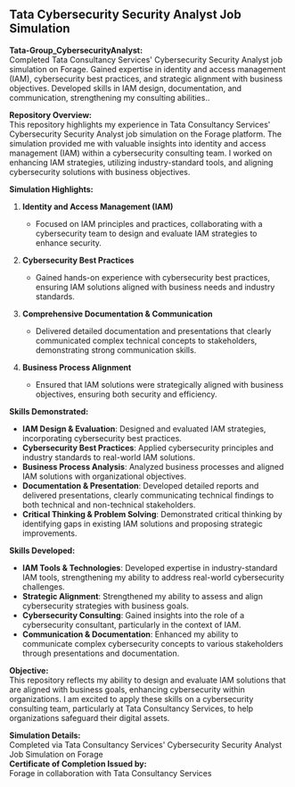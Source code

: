 ## Tata Cybersecurity Security Analyst Job Simulation

**Tata-Group_CybersecurityAnalyst:** <br>
Completed Tata Consultancy Services' Cybersecurity Security Analyst job simulation on Forage. Gained expertise in identity and access management (IAM), cybersecurity best practices, and strategic alignment with business objectives. Developed skills in IAM design, documentation, and communication, strengthening my consulting abilities..
  
**Repository Overview:**  
This repository highlights my experience in Tata Consultancy Services' Cybersecurity Security Analyst job simulation on the Forage platform. The simulation provided me with valuable insights into identity and access management (IAM) within a cybersecurity consulting team. I worked on enhancing IAM strategies, utilizing industry-standard tools, and aligning cybersecurity solutions with business objectives.

**Simulation Highlights:**

1. **Identity and Access Management (IAM)**  
   - Focused on IAM principles and practices, collaborating with a cybersecurity team to design and evaluate IAM strategies to enhance security.

2. **Cybersecurity Best Practices**  
   - Gained hands-on experience with cybersecurity best practices, ensuring IAM solutions aligned with business needs and industry standards.

3. **Comprehensive Documentation & Communication**  
   - Delivered detailed documentation and presentations that clearly communicated complex technical concepts to stakeholders, demonstrating strong communication skills.

4. **Business Process Alignment**  
   - Ensured that IAM solutions were strategically aligned with business objectives, ensuring both security and efficiency.

**Skills Demonstrated:**  
- **IAM Design & Evaluation**: Designed and evaluated IAM strategies, incorporating cybersecurity best practices.
- **Cybersecurity Best Practices**: Applied cybersecurity principles and industry standards to real-world IAM solutions.
- **Business Process Analysis**: Analyzed business processes and aligned IAM solutions with organizational objectives.
- **Documentation & Presentation**: Developed detailed reports and delivered presentations, clearly communicating technical findings to both technical and non-technical stakeholders.
- **Critical Thinking & Problem Solving**: Demonstrated critical thinking by identifying gaps in existing IAM solutions and proposing strategic improvements.

**Skills Developed:**  
- **IAM Tools & Technologies**: Developed expertise in industry-standard IAM tools, strengthening my ability to address real-world cybersecurity challenges.
- **Strategic Alignment**: Strengthened my ability to assess and align cybersecurity strategies with business goals.
- **Cybersecurity Consulting**: Gained insights into the role of a cybersecurity consultant, particularly in the context of IAM.
- **Communication & Documentation**: Enhanced my ability to communicate complex cybersecurity concepts to various stakeholders through presentations and documentation.

**Objective:**  
This repository reflects my ability to design and evaluate IAM solutions that are aligned with business goals, enhancing cybersecurity within organizations. I am excited to apply these skills on a cybersecurity consulting team, particularly at Tata Consultancy Services, to help organizations safeguard their digital assets.

**Simulation Details:**  
Completed via Tata Consultancy Services' Cybersecurity Security Analyst Job Simulation on Forage  
**Certificate of Completion Issued by:**  
Forage in collaboration with Tata Consultancy Services
